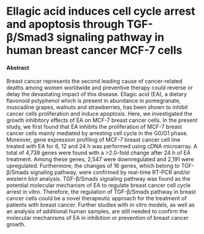 # Ellagic acid induces cell cycle arrest and apoptosis through TGF-β/Smad3 signaling pathway in human breast cancer MCF-7 cells

#### Abstract

Breast cancer represents the second leading cause of cancer-related deaths among women worldwide and preventive therapy could reverse or delay the devastating impact of this disease. Ellagic acid (EA), a dietary flavonoid polyphenol which is present in abundance in pomegranate, muscadine grapes, walnuts and strawberries, has been shown to inhibit cancer cells proliferation and induce apoptosis. Here, we investigated the growth inhibitory effects of EA on MCF-7 breast cancer cells. In the present study, we first found that EA inhibits the proliferation of MCF-7 breast cancer cells mainly mediated by arresting cell cycle in the G0/G1 phase. Moreover, gene expression profiling of MCF-7 breast cancer cell line treated with EA for 6, 12 and 24 h was performed using cDNA microarray. A total of 4,738 genes were found with a &gt;2.0-fold change after 24 h of EA treatment. Among these genes, 2,547 were downregulated and 2,191 were upregulated. Furthermore, the changes of 16 genes, which belong to TGF-β/Smads signaling pathway, were confirmed by real-time RT-PCR and/or western blot analysis. TGF-β/Smads signaling pathway was found as the potential molecular mechanism of EA to regulate breast cancer cell cycle arrest in vitro. Therefore, the regulation of TGF-β/Smads pathway in breast cancer cells could be a novel therapeutic approach for the treatment of patients with breast cancer. Further studies with in vitro models, as well as an analysis of additional human samples, are still needed to confirm the molecular mechanisms of EA in inhibition or prevention of breast cancer growth.